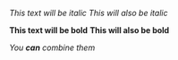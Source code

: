 *This text will be italic*
_This will also be italic_

**This text will be bold**
__This will also be bold__

_You __can__ combine them_
